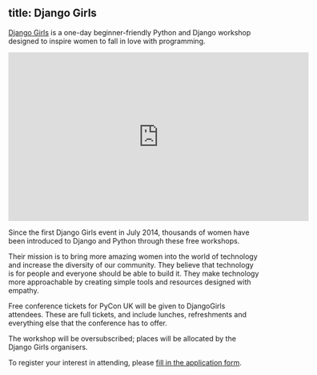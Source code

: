 title: Django Girls
---

[Django Girls](https://djangogirls.org/pyconuk2017/) is a one-day
beginner-friendly Python and Django workshop designed to inspire women to fall
in love with programming.

<iframe src="https://player.vimeo.com/video/112325567?byline=0" width="600"
height="337" frameborder="0" webkitallowfullscreen mozallowfullscreen
allowfullscreen></iframe>

Since the first Django Girls event in July 2014, thousands of women have been
introduced to Django and Python through these free workshops.

Their mission is to bring more amazing women into the world of technology and
increase the diversity of our community. They believe that technology is for
people and everyone should be able to build it. They make technology more
approachable by creating simple tools and resources designed with empathy.

Free conference tickets for PyCon UK will be given to DjangoGirls attendees.
These are full tickets, and include lunches, refreshments and everything else
that the conference has to offer.

The workshop will be oversubscribed; places will be allocated by the Django
Girls organisers.

To register your interest in attending, please [fill in the application
form](https://djangogirls.org/pyconuk2017/apply/).
